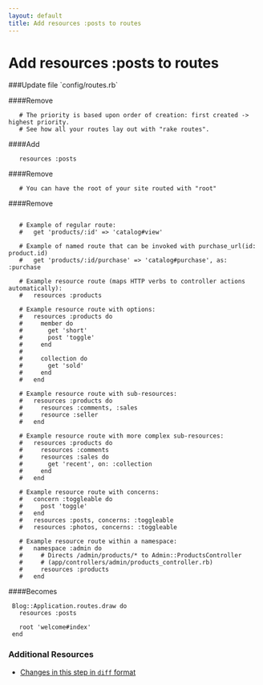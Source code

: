 ```yaml
---
layout: default
title: Add resources :posts to routes
---
```


<h1 id="main">Add resources :posts to routes</h1>
###Update file `config/routes.rb`

####Remove
```
   # The priority is based upon order of creation: first created -> highest priority.
   # See how all your routes lay out with "rake routes".
```


####Add
```
   resources :posts
```


####Remove
```
   # You can have the root of your site routed with "root"
```


####Remove
```
 
   # Example of regular route:
   #   get 'products/:id' => 'catalog#view'
 
   # Example of named route that can be invoked with purchase_url(id: product.id)
   #   get 'products/:id/purchase' => 'catalog#purchase', as: :purchase
 
   # Example resource route (maps HTTP verbs to controller actions automatically):
   #   resources :products
 
   # Example resource route with options:
   #   resources :products do
   #     member do
   #       get 'short'
   #       post 'toggle'
   #     end
   #
   #     collection do
   #       get 'sold'
   #     end
   #   end
 
   # Example resource route with sub-resources:
   #   resources :products do
   #     resources :comments, :sales
   #     resource :seller
   #   end
 
   # Example resource route with more complex sub-resources:
   #   resources :products do
   #     resources :comments
   #     resources :sales do
   #       get 'recent', on: :collection
   #     end
   #   end
 
   # Example resource route with concerns:
   #   concern :toggleable do
   #     post 'toggle'
   #   end
   #   resources :posts, concerns: :toggleable
   #   resources :photos, concerns: :toggleable
 
   # Example resource route within a namespace:
   #   namespace :admin do
   #     # Directs /admin/products/* to Admin::ProductsController
   #     # (app/controllers/admin/products_controller.rb)
   #     resources :products
   #   end
```


####Becomes
```
 Blog::Application.routes.draw do
   resources :posts
 
   root 'welcome#index'
 end

```



### Additional Resources

* [Changes in this step in `diff` format](https://github.com/software-academy/rails_getting_started_bdd/commit/eecd3214ac941e3fbd2567a262f89a3f68c2bf09)

